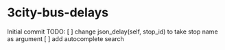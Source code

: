 # 3city-bus-delays
Initial commit
TODO: 
[ ] change json_delay(self, stop_id) to take stop name as argument
[ ] add autocomplete search
